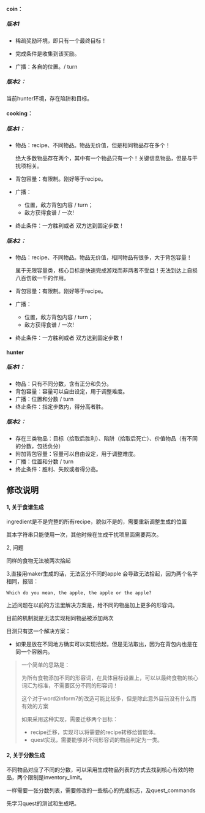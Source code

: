 #### coin：

##### 版本1

- 稀疏奖励环境，即只有一个最终目标！

- 完成条件是收集到该奖励。
- 广播：各自的位置。/ turn 

##### 版本2：

当前hunter环境，存在陷阱和目标。

#### cooking：

##### 版本1：

- 物品：recipe、不同物品。物品无价值，但是相同物品存在多个！

  绝大多数物品存在两个，其中有一个物品只有一个！关键信息物品，但是与干扰项相关。

- 背包容量：有限制。刚好等于recipe。

- 广播：
  - 位置，敌方背包内容 / turn；  
  - 敌方获得食谱 / 一次!
  
- 终止条件：一方胜利或者 双方达到固定步数！

##### 版本2：

- 物品：recipe、不同物品。物品无价值，相同物品有很多，大于背包容量！

  属于无限容量类，核心目标是快速完成游戏而非两者不受益！无法到达上自损八百伤敌一千的作用。

- 背包容量：有限制。刚好等于recipe。

- 广播：
  - 位置，敌方背包内容 / turn；  
  - 敌方获得食谱 / 一次!
  
- 终止条件：一方胜利或者 双方达到固定步数！

#### hunter

##### 版本1：

- 物品：只有不同分数，含有正分和负分。
- 背包容量：容量可以自由设定，用于调整难度。
- 广播：位置和分数 / turn
- 终止条件：指定步数内，得分高者胜。

##### 版本2：

- 存在三类物品：目标（拾取后胜利）、陷阱（拾取后死亡）、价值物品（有不同的分数，包括负分）
- 附加背包容量：容量可以自由设定，用于调整难度。
- 广播：位置和分数 / turn
- 终止条件：胜利、失败或者得分高。



## 修改说明

#### 1, 关于食谱生成

ingredient是不是完整的所有recipe，貌似不是的，需要重新调整生成的位置

其本字符串只能使用一次，其他时候在生成干扰项里面需要两次。

2, 问题

同样的食物无法被两次拾起

3,直接用maker生成的话，无法区分不同的apple 会导致无法拾起，因为两个名字相同，报错：

`Which do you mean, the apple, the apple or the apple?`

上述问题在以前的方法里解决方案是，给不同的物品加上更多的形容词。

目前的机制就是无法实现相同物品被添加两次

目测只有这一个解决方案：

- 如果是放在不同地方确实可以实现拾起，但是无法取出，因为在背包内也是在同一个容器内。

> 一个简单的思路是：
>
> 为所有食物添加不同的形容词，在具体目标设置上，可以以最终食物的核心词汇为标准，不需要区分不同的形容词！
>
> 这个对于word2inform7的改造可能比较多，但是除此意外目前没有什么而有效的方案
>
> 如果采用这种实现，需要迁移两个目标：
>
> - recipe迁移，实现可以将需要的recipe转移给智能体。
> - quest实现，需要能够对不同形容词的物品判定为一类。
>
> 

#### 2, 关于分数生成

不同物品对应了不同的分数，可以采用生成物品列表的方式去找到核心有效的物品，两个限制是inventory_limit。

一样需要一张分数列表，需要修改的一些核心的完成标志，及quest_commands

先学习quest的测试和生成吧。

